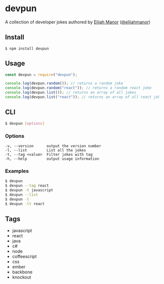 # devpun

A collection of developer jokes authored by [Elijah Manor](https://elijahmanor.com) ([@elijahmanor](https://twitter.com/elijahmanor))

## Install

```
$ npm install devpun
```

## Usage

```js
const devpun = require("devpun");

console.log(devpun.random()); // returns a random joke
console.log(devpun.random("react")); // returns a random react joke
console.log(devpun.list()); // returns an array of all jokes
console.log(devpun.list("react")); // returns an array of all react jokes
```

## CLI

```bash
$ devpun [options]
```

### Options

```
-v, --version      output the version number
-l, --list         List all the jokes
-t, --tag <value>  Filter jokes with tag
-h, --help         output usage information
```

### Examples

```bash
$ devpun
$ devpun --tag react
$ devpun -t javascript
$ devpun --list
$ devpun -l
$ devpun -lt react
```

## Tags

- javascript
- react
- java
- c#
- node
- coffeescript
- css
- ember
- backbone
- knockout
